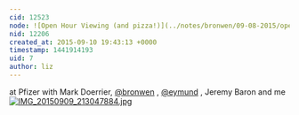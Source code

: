 ```yaml
---
cid: 12523
node: ![Open Hour Viewing (and pizza!)](../notes/bronwen/09-08-2015/open-hour-viewing-and-pizza)
nid: 12206
created_at: 2015-09-10 19:43:13 +0000
timestamp: 1441914193
uid: 7
author: liz
---
```


at Pfizer with Mark Doerrier, [@bronwen](/profile/bronwen) , [@eymund](/profile/eymund) , Jeremy Baron and me
[![IMG_20150909_213047884.jpg](https://i.publiclab.org/system/images/photos/000/011/530/medium/IMG_20150909_213047884.jpg)](https://i.publiclab.org/system/images/photos/000/011/530/original/IMG_20150909_213047884.jpg)

